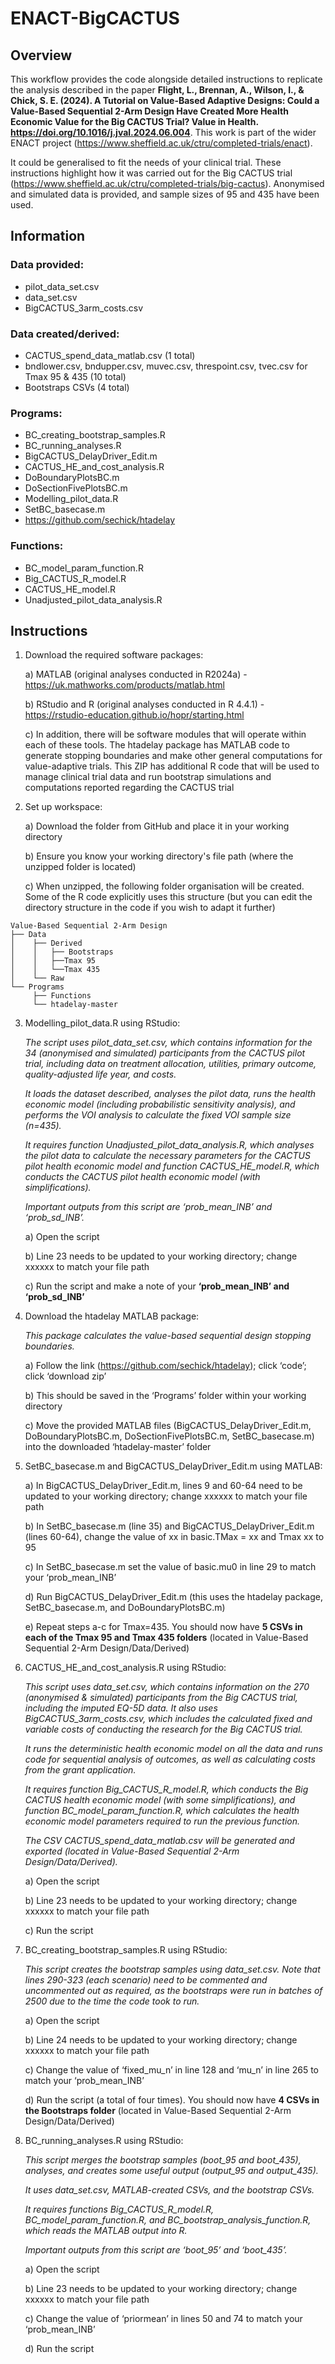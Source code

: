 # ENACT-BigCACTUS

## Overview
This workflow provides the code alongside detailed instructions to replicate the analysis described in the paper **Flight, L., Brennan, A., Wilson, I., & Chick, S. E. (2024). A Tutorial on Value-Based Adaptive Designs: Could a Value-Based Sequential 2-Arm Design Have Created More Health Economic Value for the Big CACTUS Trial? Value in Health. https://doi.org/10.1016/j.jval.2024.06.004**. This work is part of the wider ENACT project (https://www.sheffield.ac.uk/ctru/completed-trials/enact).

It could be generalised to fit the needs of your clinical trial. These instructions highlight how it was carried out for the Big CACTUS trial (https://www.sheffield.ac.uk/ctru/completed-trials/big-cactus). Anonymised and simulated data is provided, and sample sizes of 95 and 435 have been used.

## Information

### Data provided:
- pilot_data_set.csv
- data_set.csv
- BigCACTUS_3arm_costs.csv

### Data created/derived:
- CACTUS_spend_data_matlab.csv (1 total)
- bndlower.csv, bndupper.csv, muvec.csv, threspoint.csv, tvec.csv for Tmax 95 & 435 (10 total)
- Bootstraps CSVs (4 total)

### Programs:
- BC_creating_bootstrap_samples.R
- BC_running_analyses.R
- BigCACTUS_DelayDriver_Edit.m
- CACTUS_HE_and_cost_analysis.R 
- DoBoundaryPlotsBC.m
- DoSectionFivePlotsBC.m
- Modelling_pilot_data.R
- SetBC_basecase.m
- https://github.com/sechick/htadelay

### Functions:
- BC_model_param_function.R
- Big_CACTUS_R_model.R
- CACTUS_HE_model.R 
- Unadjusted_pilot_data_analysis.R

## Instructions

1. Download the required software packages:

     a) MATLAB (original analyses conducted in R2024a) - https://uk.mathworks.com/products/matlab.html
     
     b) RStudio and R (original analyses conducted in R 4.4.1) - https://rstudio-education.github.io/hopr/starting.html
     
     c) In addition, there will be software modules that will operate within each of these tools. The htadelay package has MATLAB code to generate stopping boundaries and make other general computations for value-adaptive trials. This ZIP has additional R code that will be used to manage clinical trial data and run bootstrap simulations and computations reported regarding the CACTUS trial

 2. Set up workspace:

      a) Download the folder from GitHub and place it in your working directory
      
      b) Ensure you know your working directory's file path (where the unzipped folder is located)
      
      c) When unzipped, the following folder organisation will be created. Some of the R code explicitly uses this structure (but you can edit the directory structure in the code if you wish to adapt it further)
```
Value-Based Sequential 2-Arm Design
├── Data
│    ├── Derived
│    │   ├── Bootstraps
│    │   ├──Tmax 95
│    │   └──Tmax 435
│    └── Raw
└── Programs
     ├── Functions
     └── htadelay-master
```

3. Modelling_pilot_data.R using RStudio:

    _The script uses pilot_data_set.csv, which contains information for the 34 (anonymised and simulated) participants from the CACTUS pilot trial, including data on treatment allocation, utilities, primary outcome, quality-adjusted life year, and costs._
    
    _It loads the dataset described, analyses the pilot data, runs the health economic model (including probabilistic sensitivity analysis), and performs the VOI analysis to calculate the fixed VOI sample size (n=435)._
    
    _It requires function Unadjusted_pilot_data_analysis.R, which analyses the pilot data to calculate the necessary parameters for the CACTUS pilot health economic model and function CACTUS_HE_model.R, which conducts the CACTUS pilot health economic model (with simplifications)._
    
    _Important outputs from this script are ‘prob_mean_INB’ and ‘prob_sd_INB’._

    a) Open the script
    
    b) Line 23 needs to be updated to your working directory; change xxxxxx to match your file path
    
    c) Run the script and make a note of your **‘prob_mean_INB’ and ‘prob_sd_INB’**

4. Download the htadelay MATLAB package:

    _This package calculates the value-based sequential design stopping boundaries._
   
    a) Follow the link (https://github.com/sechick/htadelay); click ‘code’; click ‘download zip’
   
    b) This should be saved in the ‘Programs’ folder within your working directory
   
    c) Move the provided MATLAB files (BigCACTUS_DelayDriver_Edit.m, DoBoundaryPlotsBC.m, DoSectionFivePlotsBC.m, SetBC_basecase.m) into the downloaded ‘htadelay-master’ folder

5. SetBC_basecase.m and BigCACTUS_DelayDriver_Edit.m using MATLAB:

    a) In BigCACTUS_DelayDriver_Edit.m, lines 9 and 60-64 need to be updated to your working directory; change xxxxxx to match your file path
   
    b) In SetBC_basecase.m (line 35) and BigCACTUS_DelayDriver_Edit.m (lines 60-64), change the value of xx in basic.TMax = xx and Tmax xx to 95
   
    c) In SetBC_basecase.m set the value of basic.mu0 in line 29 to match your ‘prob_mean_INB’
   
    d) Run BigCACTUS_DelayDriver_Edit.m (this uses the htadelay package, SetBC_basecase.m, and DoBoundaryPlotsBC.m)
   
    e) Repeat steps a-c for Tmax=435. You should now have **5 CSVs in each of the Tmax 95 and Tmax 435 folders** (located in Value-Based Sequential 2-Arm Design/Data/Derived)

6. CACTUS_HE_and_cost_analysis.R using RStudio:

    _This script uses data_set.csv, which contains information on the 270 (anonymised & simulated) participants from the Big CACTUS trial, including the imputed EQ-5D data. It also uses BigCACTUS_3arm_costs.csv, which includes the calculated fixed and variable costs of conducting the research for the Big CACTUS trial._
   
    _It runs the deterministic health economic model on all the data and runs code for sequential analysis of outcomes, as well as calculating costs from the grant application._
   
    _It requires function Big_CACTUS_R_model.R, which conducts the Big CACTUS health economic model (with some simplifications), and function BC_model_param_function.R, which calculates the health economic model parameters required to run the previous function._

    _The CSV CACTUS_spend_data_matlab.csv will be generated and exported (located in Value-Based Sequential 2-Arm Design/Data/Derived)._

    a) Open the script
   
    b) Line 23 needs to be updated to your working directory; change xxxxxx to match your file path
   
    c) Run the script

7. BC_creating_bootstrap_samples.R using RStudio:

    _This script creates the bootstrap samples using data_set.csv. Note that lines 290-323 (each scenario) need to be commented and uncommented out as required, as the bootstraps were run in batches of 2500 due to the time the code took to run._
   
    a) Open the script
   
    b) Line 24 needs to be updated to your working directory; change xxxxxx to match your file path
   
    c) Change the value of ‘fixed_mu_n’ in line 128 and ‘mu_n’ in line 265 to match your ‘prob_mean_INB’
   
    d) Run the script (a total of four times). You should now have **4 CSVs in the Bootstraps folder** (located in Value-Based Sequential 2-Arm Design/Data/Derived)

8. BC_running_analyses.R using RStudio:

    _This script merges the bootstrap samples (boot_95 and boot_435), analyses, and creates some useful output (output_95 and output_435)._
   
    _It uses data_set.csv, MATLAB-created CSVs, and the bootstrap CSVs._
   
    _It requires functions Big_CACTUS_R_model.R, BC_model_param_function.R, and BC_bootstrap_analysis_function.R, which reads the MATLAB output into R._
   
    _Important outputs from this script are ‘boot_95’ and ‘boot_435’._
   
    a) Open the script
   
    b) Line 23 needs to be updated to your working directory; change xxxxxx to match your file path
   
    c) Change the value of ‘priormean’ in lines 50 and 74 to match your ‘prob_mean_INB’
   
    d) Run the script
